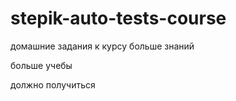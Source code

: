 ﻿# stepik-auto-tests-course
домашние задания к курсу
больше знаний

больше учебы

должно получиться 
